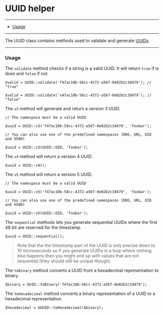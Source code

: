 # UUID helper

--------------------------------------------------------

* [Usage](#usage)

--------------------------------------------------------

The UUID class contains methods used to validate and generate [UUIDs](http://en.wikipedia.org/wiki/Universally_unique_identifier).

--------------------------------------------------------

<a id="usage"></a>

### Usage

The `validate` method checks if a string is a valid UUID. It will return `true` if is does and `false` if not.

```
$valid = UUID::validate('f47ac10b-58cc-4372-a567-0e02b2c3d479'); // "true"

$valid = UUID::validate('x47ac10b-58cc-4372-a567-0e02b2c3d479'); // "false"
```

The `v3` method will generate and return a version 3 UUID.

```
// The namespace must be a valid UUID

$uuid = UUID::v3('f47ac10b-58cc-4372-a567-0e02b2c3d479', 'foobar');

// You can also use one of the predefined namespaces (DNS, URL, OID and X500)

$uuid = UUID::v3(UUID::OID, 'foobar');
```

The `v4` method will return a version 4 UUID.

```
$uuid = UUID::v4();
```

The `v5` method will return a version 5 UUID.

```
// The namespace must be a valid UUID

$uuid = UUID::v5('f47ac10b-58cc-4372-a567-0e02b2c3d479', 'foobar');

// You can also use one of the predefined namespaces (DNS, URL, OID and X500)

$uuid = UUID::v5(UUID::OID, 'foobar');
```

The `sequential` methods lets you generate sequential UUIDs where the first 48 bit are reserved for the timestamp.

```
$uuid = UUID::sequential();
```

> Note that the the timestamp part of the UUID is only precise down to 10 microseconds so if you generate UUIDs in a loop where nothing else happens then you might end up with values that are not sequential (they should still be unique though).

The `toBinary` method converts a UUID from a hexadecimal representation to binary.

```
$binary = UUID::toBinary('f47ac10b-58cc-4372-a567-0e02b2c3d479');
```

The `toHexadecimal` method converts a binary representation of a UUID to a hexadecimal representation.

```
$hexadecimal = UUUID::toHexadecimal($binary);
```
